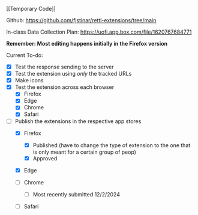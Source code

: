 [[Temporary Code]]

Github: https://github.com/fjstinar/rettl-extensions/tree/main

In-class Data Collection Plan: https://uofi.app.box.com/file/1620767684771

**Remember: Most editing happens initially in the Firefox version**

Current To-do:
- [x] Test the response sending to the server 
- [x] Test the extension using *only* the tracked URLs
- [x] Make icons
- [x] Test the extension across each browser
	- [x] Firefox
	- [x] Edge
	- [x] Chrome
	- [x] Safari
- [ ] Publish the extensions in the respective app stores
	- [x] Firefox
		- [x] Published (have to change the type of extension to the one that is only meant for a certain group of peop)
		- [x] Approved
	- [x] Edge
	- [ ] Chrome
		- [ ] Most recently submitted 12/2/2024
	- [ ] Safari



